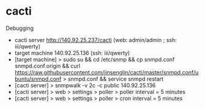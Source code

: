 # cacti

Debugging
- cacti server http://140.92.25.237/cacti (web: admin/admin ; ssh: iii/qwerty)
- target machine 140.92.25.136 (ssh: iii/qwerty)
- [target machine] > sudo su && cd /etc/snmp && cp snmpd.conf snmpd.conf.origin && curl https://raw.githubusercontent.com/jinsenglin/cacti/master/snmpd.conf/ubuntu/snmpd.conf > snmpd.conf && service snmpd restart
- [cacti server] > snmpwalk -v 2c -c public 140.92.25.136
- [cacti server] > web > settings > poller > poller interval = 5 minutes
- [cacti server] > web > settings > poller > cron interval = 5 minutes

